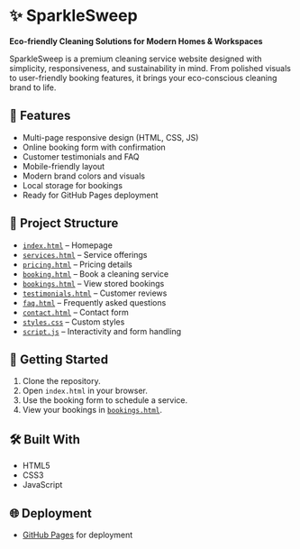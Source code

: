 # ✨ SparkleSweep

 **Eco-friendly Cleaning Solutions for Modern Homes & Workspaces**

SparkleSweep is a premium cleaning service website designed with simplicity, responsiveness, and sustainability in mind. From polished visuals to user-friendly booking features, it brings your eco-conscious cleaning brand to life.


## 🌟 Features

- Multi-page responsive design (HTML, CSS, JS)
- Online booking form with confirmation
- Customer testimonials and FAQ
- Mobile-friendly layout
- Modern brand colors and visuals
- Local storage for bookings
- Ready for GitHub Pages deployment


## 📁 Project Structure

- [`index.html`](index.html) – Homepage
- [`services.html`](services.html) – Service offerings
- [`pricing.html`](pricing.html) – Pricing details
- [`booking.html`](booking.html) – Book a cleaning service
- [`bookings.html`](bookings.html) – View stored bookings
- [`testimonials.html`](testimonials.html) – Customer reviews
- [`faq.html`](faq.html) – Frequently asked questions
- [`contact.html`](contact.html) – Contact form
- [`styles.css`](styles.css) – Custom styles
- [`script.js`](script.js) – Interactivity and form handling



## 🚀 Getting Started

1. Clone the repository.
2. Open `index.html` in your browser.
3. Use the booking form to schedule a service.
4. View your bookings in [`bookings.html`](bookings.html).


## 🛠️ Built With

- HTML5
- CSS3
- JavaScript

## 🌐 Deployment

- [GitHub Pages](https://pages.github.com/) for deployment
